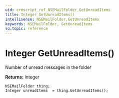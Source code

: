 ```yaml
---
uid: crmscript_ref_NSEMailFolder_GetUnreadItems
title: Integer GetUnreadItems()
intellisense: NSEMailFolder.GetUnreadItems
keywords: NSEMailFolder, GetUnreadItems
so.topic: reference
---
```


# Integer GetUnreadItems()

Number of unread messages in the folder

**Returns:** Integer

```crmscript
NSEMailFolder thing;
Integer unreadItems  = thing.GetUnreadItems();
```

